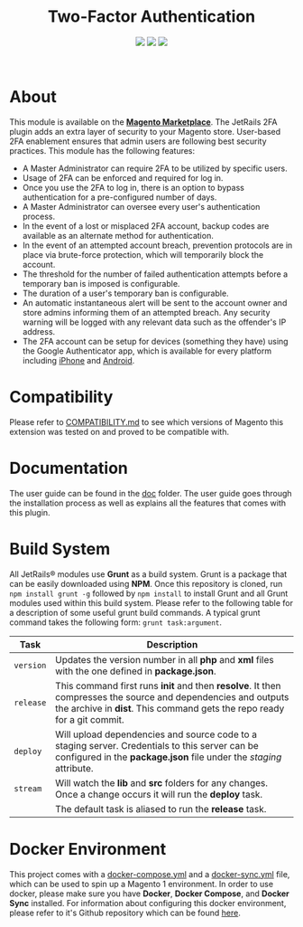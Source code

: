 <h1 align="center" >Two-Factor Authentication</h1>
<p align="center" >
	<img src="https://img.shields.io/badge/Magento-1.x-orange.svg?style=for-the-badge" />
	<img src="https://img.shields.io/badge/License-MIT-orange.svg?style=for-the-badge" />
	<img src="https://img.shields.io/badge/Version-1.1.1-orange.svg?style=for-the-badge" />
</p>
</br>

About
=============================
This module is available on the <a href="https://marketplace.magento.com/jetrails-jetrails-twofactor.html" ><b>Magento Marketplace</b></a>. The JetRails 2FA plugin adds an extra layer of security to your Magento store.  User-based 2FA enablement ensures that admin users are following best security practices. This module has the following features:

- A Master Administrator can require 2FA to be utilized by specific users.
- Usage of 2FA can be enforced and required for log in.
- Once you use the 2FA to log in, there is an option to bypass authentication for a pre-configured number of days.
- A Master Administrator can oversee every user's authentication process.
- In the event of a lost or misplaced 2FA account, backup codes are available as an alternate method for authentication.
- In the event of an attempted account breach, prevention protocols are in place via brute-force protection, which will temporarily block the account.
- The threshold for the number of failed authentication attempts before a temporary ban is imposed is configurable.
- The duration of a user's temporary ban is configurable.
- An automatic instantaneous alert will be sent to the account owner and store admins informing them of an attempted breach. Any security warning will be logged with any relevant data such as the offender's IP address.
- The 2FA account can be setup for devices (something they have) using the Google Authenticator app, which is available for every platform including <a href="https://itunes.apple.com/us/app/google-authenticator/id388497605" >iPhone</a> and <a href="https://play.google.com/store/apps/details?id=com.google.android.apps.authenticator2" >Android</a>.

Compatibility
=============================
Please refer to [COMPATIBILITY.md](COMPATIBILITY.md) to see which versions of Magento this extension was tested on and proved to be compatible with.

Documentation
=============================
The user guide can be found in the [doc](doc) folder.  The user guide goes through the installation process as well as explains all the features that comes with this plugin.

Build System
=============================
All JetRails® modules use __Grunt__ as a build system.  Grunt is a package that can be easily downloaded using __NPM__.  Once this repository is cloned, run `npm install grunt -g` followed by `npm install` to install Grunt and all Grunt modules used within this build system.  Please refer to the following table for a description of some useful grunt build commands. A typical grunt command takes the following form: `grunt task:argument`.

| Task       | Description                                                                                                                                                                                     |
|------------|-------------------------------------------------------------------------------------------------------------------------------------------------------------------------------------------------|
| `version`  | Updates the version number in all __php__ and __xml__ files with the one defined in __package.json__.                                                                                           |
| `release`  | This command first runs __init__ and then __resolve__.  It then compresses the source and dependencies and outputs the archive in __dist__.  This command gets the repo ready for a git commit. |
| `deploy`   | Will upload dependencies and source code to a staging server.  Credentials to this server can be configured in the __package.json__ file under the _staging_ attribute.                         |
| `stream`   | Will watch the __lib__ and __src__ folders for any changes. Once a change occurs it will run the __deploy__ task.                                                                               |
|            | The default task is aliased to run the __release__ task.                                                                                                                                        |

Docker Environment
=============================
This project comes with a [docker-compose.yml](docker-compose.yml) and a [docker-sync.yml](docker-sync.yml) file, which can be used to spin up a Magento 1 environment. In order to use docker, please make sure you have **Docker**, **Docker Compose**, and **Docker Sync** installed. For information about configuring this docker environment, please refer to it's Github repository which can be found [here](https://github.com/jetrails/docker-magento-alpine).
